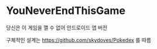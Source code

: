 # YouNeverEndThisGame
당신은 이 게임을 깰 수 없어 안드로이드 앱 버전

구체적인 설계는 https://github.com/skydoves/Pokedex 를 따름